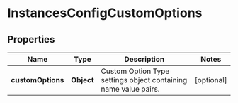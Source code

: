 

# InstancesConfigCustomOptions

## Properties

Name | Type | Description | Notes
------------ | ------------- | ------------- | -------------
**customOptions** | **Object** | Custom Option Type settings object containing name value pairs. |  [optional]



